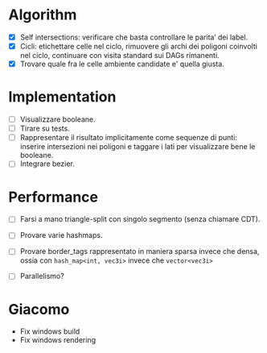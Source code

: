 # Algorithm
- [x] Self intersections: verificare che basta controllare le parita’ dei label.
- [x] Cicli: etichettare celle nel ciclo, rimuovere gli archi dei poligoni coinvolti nel ciclo, continuare con visita standard sui DAGs rimanenti.
- [x] Trovare quale fra le celle ambiente candidate e' quella giusta.

# Implementation
- [ ] Visualizzare booleane.
- [ ] Tirare su tests.
- [ ] Rappresentare il risultato implicitamente come sequenze di punti: inserire intersezioni nei poligoni e taggare i lati per visualizzare bene le booleane.
- [ ] Integrare bezier.

# Performance
- [ ] Farsi a mano triangle-split con singolo segmento (senza chiamare CDT).
- [ ] Provare varie hashmaps.
- [ ] Provare border_tags rappresentato in maniera sparsa invece che densa, ossia con `hash_map<int, vec3i>` invece che `vector<vec3i>`
- [ ] Parallelismo?


# Giacomo
- Fix windows build
- Fix windows rendering
